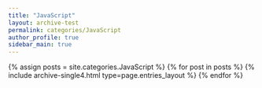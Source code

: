 ```yaml
---
title: "JavaScript"
layout: archive-test
permalink: categories/JavaScript
author_profile: true
sidebar_main: true
---
```


{% assign posts = site.categories.JavaScript %}
{% for post in posts %} {% include archive-single4.html type=page.entries_layout %} {% endfor %}
